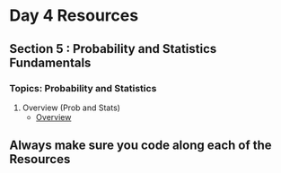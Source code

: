 # Day 4 Resources 

## Section 5 : Probability and Statistics Fundamentals

### Topics: Probability and Statistics
1. Overview (Prob and Stats)
    * [Overview](https://www.youtube.com/watch?v=sQqniayndb4&pp=ygUacHJvYmFiaWxpdHkgYW5kIHN0YXRpc3RpY3M%3D)


## Always make sure you code along each of the Resources 


